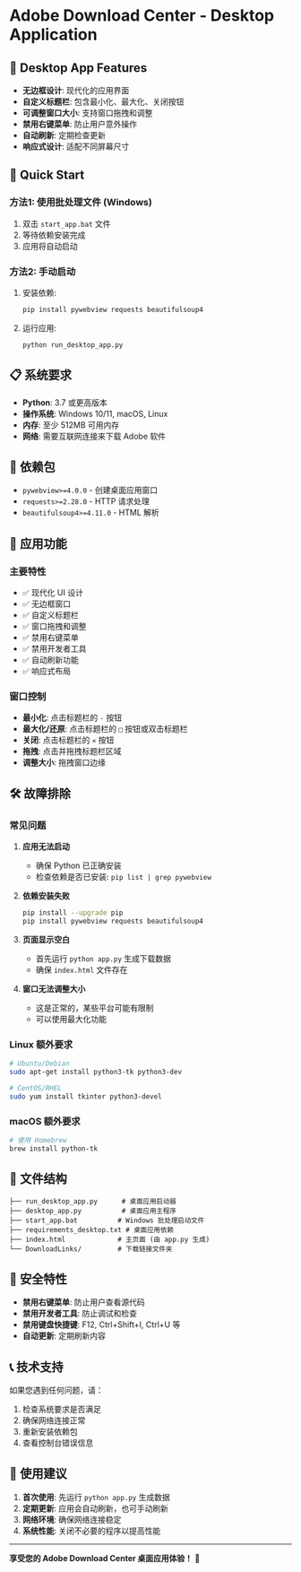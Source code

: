 # Adobe Download Center - Desktop Application

## 📱 Desktop App Features

- **无边框设计**: 现代化的应用界面
- **自定义标题栏**: 包含最小化、最大化、关闭按钮
- **可调整窗口大小**: 支持窗口拖拽和调整
- **禁用右键菜单**: 防止用户意外操作
- **自动刷新**: 定期检查更新
- **响应式设计**: 适配不同屏幕尺寸

## 🚀 Quick Start

### 方法1: 使用批处理文件 (Windows)
1. 双击 `start_app.bat` 文件
2. 等待依赖安装完成
3. 应用将自动启动

### 方法2: 手动启动
1. 安装依赖:
   ```bash
   pip install pywebview requests beautifulsoup4
   ```

2. 运行应用:
   ```bash
   python run_desktop_app.py
   ```

## 📋 系统要求

- **Python**: 3.7 或更高版本
- **操作系统**: Windows 10/11, macOS, Linux
- **内存**: 至少 512MB 可用内存
- **网络**: 需要互联网连接来下载 Adobe 软件

## 🔧 依赖包

- `pywebview>=4.0.0` - 创建桌面应用窗口
- `requests>=2.28.0` - HTTP 请求处理
- `beautifulsoup4>=4.11.0` - HTML 解析

## 📱 应用功能

### 主要特性
- ✅ 现代化 UI 设计
- ✅ 无边框窗口
- ✅ 自定义标题栏
- ✅ 窗口拖拽和调整
- ✅ 禁用右键菜单
- ✅ 禁用开发者工具
- ✅ 自动刷新功能
- ✅ 响应式布局

### 窗口控制
- **最小化**: 点击标题栏的 `-` 按钮
- **最大化/还原**: 点击标题栏的 `□` 按钮或双击标题栏
- **关闭**: 点击标题栏的 `✕` 按钮
- **拖拽**: 点击并拖拽标题栏区域
- **调整大小**: 拖拽窗口边缘

## 🛠️ 故障排除

### 常见问题

1. **应用无法启动**
   - 确保 Python 已正确安装
   - 检查依赖是否已安装: `pip list | grep pywebview`

2. **依赖安装失败**
   ```bash
   pip install --upgrade pip
   pip install pywebview requests beautifulsoup4
   ```

3. **页面显示空白**
   - 首先运行 `python app.py` 生成下载数据
   - 确保 `index.html` 文件存在

4. **窗口无法调整大小**
   - 这是正常的，某些平台可能有限制
   - 可以使用最大化功能

### Linux 额外要求
```bash
# Ubuntu/Debian
sudo apt-get install python3-tk python3-dev

# CentOS/RHEL
sudo yum install tkinter python3-devel
```

### macOS 额外要求
```bash
# 使用 Homebrew
brew install python-tk
```

## 📁 文件结构

```
├── run_desktop_app.py      # 桌面应用启动器
├── desktop_app.py          # 桌面应用主程序
├── start_app.bat          # Windows 批处理启动文件
├── requirements_desktop.txt # 桌面应用依赖
├── index.html             # 主页面 (由 app.py 生成)
└── DownloadLinks/         # 下载链接文件夹
```

## 🔐 安全特性

- **禁用右键菜单**: 防止用户查看源代码
- **禁用开发者工具**: 防止调试和检查
- **禁用键盘快捷键**: F12, Ctrl+Shift+I, Ctrl+U 等
- **自动更新**: 定期刷新内容

## 📞 技术支持

如果您遇到任何问题，请：

1. 检查系统要求是否满足
2. 确保网络连接正常
3. 重新安装依赖包
4. 查看控制台错误信息

## 🎯 使用建议

1. **首次使用**: 先运行 `python app.py` 生成数据
2. **定期更新**: 应用会自动刷新，也可手动刷新
3. **网络环境**: 确保网络连接稳定
4. **系统性能**: 关闭不必要的程序以提高性能

---

**享受您的 Adobe Download Center 桌面应用体验！** 🎨 